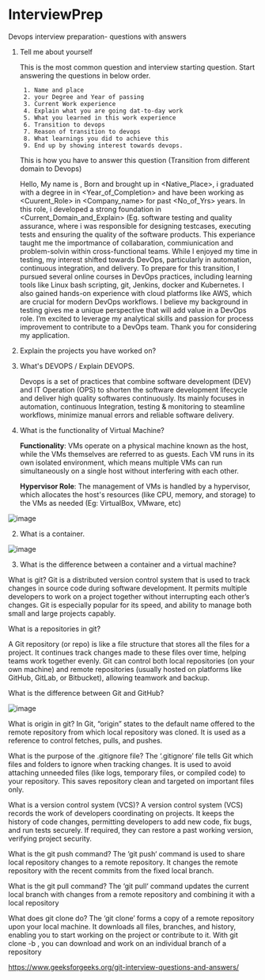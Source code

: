 # InterviewPrep
Devops interview preparation- questions with answers

1. Tell me about yourself

    This is the most common question and interview starting question. Start answering the questions in below order.

        1. Name and place
        2. your Degree and Year of passing
        3. Current Work experience
        4. Explain what you are going dat-to-day work
        5. What you learned in this work experience
        6. Transition to devops
        7. Reason of transition to devops
        8. What learnings you did to achieve this 
        9. End up by showing interest towards devops.

   This is how you have to answer this question (Transition from different domain to Devops)

     Hello, My name is <Name>, Born and brought up in <Native_Place>, i graduated with a degree in <Degree> in <Year_of_Completion> and have been working as <Cuurent_Role> in <Company_name> for past <No_of_Yrs> years. In this role, i developed a strong foundation in <Current_Domain_and_Explain> (Eg. software testing and quality assurance, where i was responsible for designing testcases, executing tests and ensuring the quality of the software products. This experiance taught me the importmance of collabaration, commiunication and problem-solvin within cross-functional teams. While I enjoyed my time in testing, my interest shifted towards DevOps, particularly in automation, continuous integration, and delivery. To prepare for this transition, I pursued several online courses in DevOps practices, including learning tools like Linux bash scripting, git, Jenkins, docker and Kubernetes. I also gained hands-on experience with cloud platforms like AWS, which are crucial for modern DevOps workflows. I believe my background in testing gives me a unique perspective that will add value in a DevOps role. I’m excited to leverage my analytical skills and passion for process improvement to contribute to a DevOps team. Thank you for considering my application.

2. Explain the projects you have worked on?


3. What's DEVOPS  / Explain DEVOPS.

    Devops is a set of practices that combine software development (DEV) and IT Operation (OPS) to shorten the software development lifecycle and deliver high quality softwares continuously. Its mainly focuses in automation, continuous Integration, testing & monitoring to steamline workflows, minimize manual errors and reliable software delivery.
 





1. What is the functionality of Virtual Machine?

   **Functionality**: VMs operate on a physical machine known as the host, while the VMs themselves are referred to as guests. Each VM runs in its own isolated environment, which means multiple VMs can run simultaneously on a single host without interfering with each other.
   
    **Hypervisor Role**: The management of VMs is handled by a hypervisor, which allocates the host's resources (like CPU, memory, and storage) to the VMs as needed (Eg: VirtualBox, VMware, etc)

![image](https://github.com/user-attachments/assets/5e466331-7085-4144-a622-e392efa5d21d)


2. What is a container.

![image](https://github.com/user-attachments/assets/a344e735-61b4-493e-b9b0-222157cfa0eb)

3. What is the difference between a container and a virtual machine?
   


 What is git?
Git is a distributed version control system that is used to track changes in source code during software development. It permits multiple developers to work on a project together without interrupting each other’s changes. Git is especially popular for its speed, and ability to manage both small and large projects capably.

What is a repositories in git?

A Git repository (or repo) is like a file structure that stores all the files for a project. It continues track changes made to these files over time, helping teams work together evenly. Git can control both local repositories (on your own machine) and remote repositories (usually hosted on platforms like GitHub, GitLab, or Bitbucket), allowing teamwork and backup.



What is the difference between Git and GitHub?

![image](https://github.com/user-attachments/assets/668e57e9-5590-4bae-b62e-3445124e87da)



What is origin in git?
In Git, “origin” states to the default name offered to the remote repository from which local repository was cloned. It is used as a reference to control fetches, pulls, and pushes.

What is the purpose of the .gitignore file?
The ‘.gitignore’ file tells Git which files and folders to ignore when tracking changes. It is used to avoid attaching unneeded files (like logs, temporary files, or compiled code) to your repository. This saves repository clean and targeted on important files only.

What is a version control system (VCS)?
A version control system (VCS) records the work of developers coordinating on projects. It keeps the history of code changes, permitting developers to add new code, fix bugs, and run tests securely. If required, they can restore a past working version, verifying project security.

What is the git push command?
The ‘git push‘ command is used to share local repository changes to a remote repository. It changes the remote repository with the recent commits from the fixed local branch.

What is the git pull command?
The ‘git pull‘ command updates the current local branch with changes from a remote repository and combining it with a local repository

What does git clone do?
The ‘git clone’ forms a copy of a remote repository upon your local machine. It downloads all files, branches, and history, enabling you to start working on the project or contribute to it. With git clone -b , you can download and work on an individual branch of a repository

https://www.geeksforgeeks.org/git-interview-questions-and-answers/
